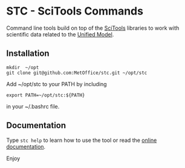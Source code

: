 # STC - SciTools Commands

 Command line tools build on top of the [SciTools](https://scitools.org.uk/) libraries to work with
 scientific data related to the [Unified Model](https://www.metoffice.gov.uk/research/approach/modelling-systems/unified-model/index).

 ## Installation

```
mkdir  ~/opt
git clone git@github.com:MetOffice/stc.git ~/opt/stc
```

Add ~/opt/stc to your PATH by including

```
export PATH=~/opt/stc:${PATH}
```

in your ~/.bashrc file.

## Documentation

Type `stc help` to learn how to use the tool or read the [online documentation](https://github.com/MetOffice/stc/blob/main/doc/stc.md).

Enjoy

